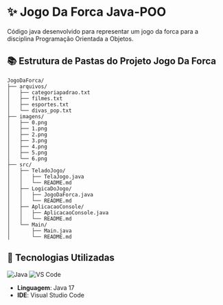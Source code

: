 # ✨ Jogo Da Forca Java-POO
Código java desenvolvido para representar um jogo da forca para a disciplina Programação Orientada a Objetos.

## 📚 Estrutura de Pastas do Projeto Jogo Da Forca

```plaintext
JogoDaForca/
├── arquivos/
│   ├── categoriapadrao.txt
│   ├── filmes.txt
│   ├── esportes.txt
│   └── divas_pop.txt
├── imagens/
│   ├── 0.png
│   ├── 1.png
│   ├── 2.png
│   ├── 3.png
│   ├── 4.png
│   ├── 5.png
│   └── 6.png
├── src/
│   ├── TeladoJogo/
│   │   ├── TelaJogo.java
│   │   └── README.md
│   ├── LogicaDoJogo/
│   │   ├── JogoDaForca.java
│   │   └── README.md
│   ├── AplicacaoConsole/
│   │   ├── AplicacaoConsole.java
│   │   └── README.md
│   └── Main/
│       ├── Main.java
│       └── README.md
```
## 🔧 Tecnologias Utilizadas

![Java](https://img.shields.io/badge/Java-17-007396?logo=java&logoColor=white)
![VS Code](https://img.shields.io/badge/VS%20Code-1.60.0-007ACC?logo=visual-studio-code&logoColor=white)

- **Linguagem**: Java 17
- **IDE**: Visual Studio Code
